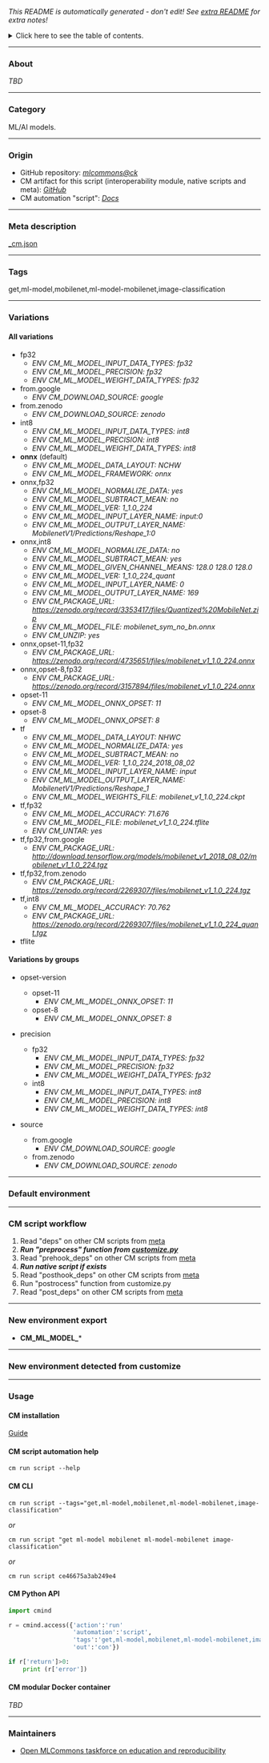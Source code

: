 *This README is automatically generated - don't edit! See [extra README](README-extra.md) for extra notes!*

<details>
<summary>Click here to see the table of contents.</summary>

* [About](#about)
* [Category](#category)
* [Origin](#origin)
* [Meta description](#meta-description)
* [Tags](#tags)
* [Variations](#variations)
  * [ All variations](#all-variations)
  * [ Variations by groups](#variations-by-groups)
* [Default environment](#default-environment)
* [CM script workflow](#cm-script-workflow)
* [New environment export](#new-environment-export)
* [New environment detected from customize](#new-environment-detected-from-customize)
* [Usage](#usage)
  * [ CM installation](#cm-installation)
  * [ CM script automation help](#cm-script-automation-help)
  * [ CM CLI](#cm-cli)
  * [ CM Python API](#cm-python-api)
  * [ CM modular Docker container](#cm-modular-docker-container)
* [Maintainers](#maintainers)

</details>

___
### About

*TBD*
___
### Category

ML/AI models.
___
### Origin

* GitHub repository: *[mlcommons@ck](https://github.com/mlcommons/ck/tree/master/cm-mlops)*
* CM artifact for this script (interoperability module, native scripts and meta): *[GitHub](https://github.com/mlcommons/ck/tree/master/cm-mlops/script/get-ml-model-mobilenet)*
* CM automation "script": *[Docs](https://github.com/octoml/ck/blob/master/docs/list_of_automations.md#script)*

___
### Meta description
[_cm.json](_cm.json)

___
### Tags
get,ml-model,mobilenet,ml-model-mobilenet,image-classification

___
### Variations
#### All variations
* fp32
  - *ENV CM_ML_MODEL_INPUT_DATA_TYPES: fp32*
  - *ENV CM_ML_MODEL_PRECISION: fp32*
  - *ENV CM_ML_MODEL_WEIGHT_DATA_TYPES: fp32*
* from.google
  - *ENV CM_DOWNLOAD_SOURCE: google*
* from.zenodo
  - *ENV CM_DOWNLOAD_SOURCE: zenodo*
* int8
  - *ENV CM_ML_MODEL_INPUT_DATA_TYPES: int8*
  - *ENV CM_ML_MODEL_PRECISION: int8*
  - *ENV CM_ML_MODEL_WEIGHT_DATA_TYPES: int8*
* **onnx** (default)
  - *ENV CM_ML_MODEL_DATA_LAYOUT: NCHW*
  - *ENV CM_ML_MODEL_FRAMEWORK: onnx*
* onnx,fp32
  - *ENV CM_ML_MODEL_NORMALIZE_DATA: yes*
  - *ENV CM_ML_MODEL_SUBTRACT_MEAN: no*
  - *ENV CM_ML_MODEL_VER: 1_1.0_224*
  - *ENV CM_ML_MODEL_INPUT_LAYER_NAME: input:0*
  - *ENV CM_ML_MODEL_OUTPUT_LAYER_NAME: MobilenetV1/Predictions/Reshape_1:0*
* onnx,int8
  - *ENV CM_ML_MODEL_NORMALIZE_DATA: no*
  - *ENV CM_ML_MODEL_SUBTRACT_MEAN: yes*
  - *ENV CM_ML_MODEL_GIVEN_CHANNEL_MEANS: 128.0 128.0 128.0*
  - *ENV CM_ML_MODEL_VER: 1_1.0_224_quant*
  - *ENV CM_ML_MODEL_INPUT_LAYER_NAME: 0*
  - *ENV CM_ML_MODEL_OUTPUT_LAYER_NAME: 169*
  - *ENV CM_PACKAGE_URL: https://zenodo.org/record/3353417/files/Quantized%20MobileNet.zip*
  - *ENV CM_ML_MODEL_FILE: mobilenet_sym_no_bn.onnx*
  - *ENV CM_UNZIP: yes*
* onnx,opset-11,fp32
  - *ENV CM_PACKAGE_URL: https://zenodo.org/record/4735651/files/mobilenet_v1_1.0_224.onnx*
* onnx,opset-8,fp32
  - *ENV CM_PACKAGE_URL: https://zenodo.org/record/3157894/files/mobilenet_v1_1.0_224.onnx*
* opset-11
  - *ENV CM_ML_MODEL_ONNX_OPSET: 11*
* opset-8
  - *ENV CM_ML_MODEL_ONNX_OPSET: 8*
* tf
  - *ENV CM_ML_MODEL_DATA_LAYOUT: NHWC*
  - *ENV CM_ML_MODEL_NORMALIZE_DATA: yes*
  - *ENV CM_ML_MODEL_SUBTRACT_MEAN: no*
  - *ENV CM_ML_MODEL_VER: 1_1.0_224_2018_08_02*
  - *ENV CM_ML_MODEL_INPUT_LAYER_NAME: input*
  - *ENV CM_ML_MODEL_OUTPUT_LAYER_NAME: MobilenetV1/Predictions/Reshape_1*
  - *ENV CM_ML_MODEL_WEIGHTS_FILE: mobilenet_v1_1.0_224.ckpt*
* tf,fp32
  - *ENV CM_ML_MODEL_ACCURACY: 71.676*
  - *ENV CM_ML_MODEL_FILE: mobilenet_v1_1.0_224.tflite*
  - *ENV CM_UNTAR: yes*
* tf,fp32,from.google
  - *ENV CM_PACKAGE_URL: http://download.tensorflow.org/models/mobilenet_v1_2018_08_02/mobilenet_v1_1.0_224.tgz*
* tf,fp32,from.zenodo
  - *ENV CM_PACKAGE_URL: https://zenodo.org/record/2269307/files/mobilenet_v1_1.0_224.tgz*
* tf,int8
  - *ENV CM_ML_MODEL_ACCURACY: 70.762*
  - *ENV CM_PACKAGE_URL: https://zenodo.org/record/2269307/files/mobilenet_v1_1.0_224_quant.tgz*
* tflite

#### Variations by groups

  * opset-version
    * opset-11
      - *ENV CM_ML_MODEL_ONNX_OPSET: 11*
    * opset-8
      - *ENV CM_ML_MODEL_ONNX_OPSET: 8*

  * precision
    * fp32
      - *ENV CM_ML_MODEL_INPUT_DATA_TYPES: fp32*
      - *ENV CM_ML_MODEL_PRECISION: fp32*
      - *ENV CM_ML_MODEL_WEIGHT_DATA_TYPES: fp32*
    * int8
      - *ENV CM_ML_MODEL_INPUT_DATA_TYPES: int8*
      - *ENV CM_ML_MODEL_PRECISION: int8*
      - *ENV CM_ML_MODEL_WEIGHT_DATA_TYPES: int8*

  * source
    * from.google
      - *ENV CM_DOWNLOAD_SOURCE: google*
    * from.zenodo
      - *ENV CM_DOWNLOAD_SOURCE: zenodo*
___
### Default environment

___
### CM script workflow

  1. Read "deps" on other CM scripts from [meta](https://github.com/mlcommons/ck/tree/master/cm-mlops/script/get-ml-model-mobilenet/_cm.json)
  1. ***Run "preprocess" function from [customize.py](https://github.com/mlcommons/ck/tree/master/cm-mlops/script/get-ml-model-mobilenet/customize.py)***
  1. Read "prehook_deps" on other CM scripts from [meta](https://github.com/mlcommons/ck/tree/master/cm-mlops/script/get-ml-model-mobilenet/_cm.json)
  1. ***Run native script if exists***
  1. Read "posthook_deps" on other CM scripts from [meta](https://github.com/mlcommons/ck/tree/master/cm-mlops/script/get-ml-model-mobilenet/_cm.json)
  1. Run "postrocess" function from customize.py
  1. Read "post_deps" on other CM scripts from [meta](https://github.com/mlcommons/ck/tree/master/cm-mlops/script/get-ml-model-mobilenet/_cm.json)
___
### New environment export

* **CM_ML_MODEL_***
___
### New environment detected from customize

___
### Usage

#### CM installation
[Guide](https://github.com/mlcommons/ck/blob/master/docs/installation.md)

#### CM script automation help
```cm run script --help```

#### CM CLI
`cm run script --tags="get,ml-model,mobilenet,ml-model-mobilenet,image-classification"`

*or*

`cm run script "get ml-model mobilenet ml-model-mobilenet image-classification"`

*or*

`cm run script ce46675a3ab249e4`

#### CM Python API

```python
import cmind

r = cmind.access({'action':'run'
                  'automation':'script',
                  'tags':'get,ml-model,mobilenet,ml-model-mobilenet,image-classification'
                  'out':'con'})

if r['return']>0:
    print (r['error'])
```

#### CM modular Docker container
*TBD*
___
### Maintainers

* [Open MLCommons taskforce on education and reproducibility](https://github.com/mlcommons/ck/blob/master/docs/mlperf-education-workgroup.md)